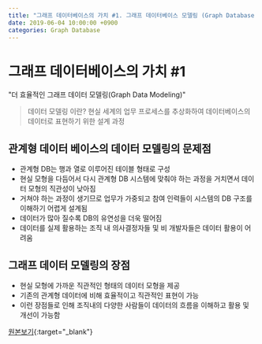 ```yaml
---
title: "그래프 데이터베이스의 가치 #1. 그래프 데이터베이스 모델링 (Graph Database Modeling) 편"
date: 2019-06-04 10:00:00 +0900
categories: Graph Database
---
```


# 그래프 데이터베이스의 가치 #1

"더 효율적인 그래프 데이터 모델링(Graph Data Modeling)"

> 데이터 모델링 이란?
> 현실 세계의 업무 프로세스를 추상화하여 데이터베이스의 데이터로 표현하기 위한 설계 과정

## 관계형 데이터 베이스의 데이터 모델링의 문제점

- 관계형 DB는 행과 열로 이루어진 테이블 형태로 구성
- 현실 모형을 다듬어서 다시 관계형 DB 시스템에 맞춰야 하는 과정을 거치면서 데이터 모형의 직관성이 낮아짐
- 거쳐야 하는 과정이 생기므로 업무가 가중되고 참여 인력들이 시스템의 DB 구조를 이해하기 어렵게 설계됨
- 데이터가 많아 질수록 DB의 유연성을 더욱 떨어짐
- 데이터를 실제 활용하는 조직 내 의사결정자들 및 비 개발자들은 데이터 활용이 어려움

## 그래프 데이터 모델링의 장점

- 현실 모형에 가까운 직관적인 형태의 데이터 모형을 제공
- 기존의 관계형 데이터에 비해 효율적이고 직관적인 표현이 가능
- 이런 장점들로 인해 조직내의 다양한 사람들이 데이터의 흐름을 이해하고 활용 및 개선이 가능함

[원본보기](https://bitnine.tistory.com/275){:target="_blank"}


